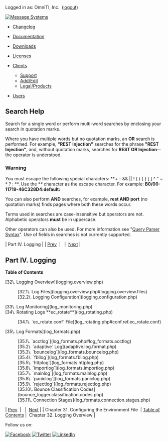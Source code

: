 Logged in as: OmniTI, Inc.  ([logout](https://support.messagesystems.com/logout.php))

[![Message Systems](https://support.messagesystems.com/images/ms-white205.png)](https://support.messagesystems.com/start.php) 

*   [Changelog](https://support.messagesystems.com/start.php?show=changelog)
*   [Documentation](https://support.messagesystems.com/docs/)
*   [Downloads](https://support.messagesystems.com/start.php)

*   [Licenses](https://support.messagesystems.com/license_summary.php)
*   <a href="">Clients</a>
    *   [Support](https://support.messagesystems.com/cs.php)
    *   [Add/Edit](https://support.messagesystems.com/edit_client.php)
    *   [Legal/Products](https://support.messagesystems.com/edit_products.php)
*   [Users](https://support.messagesystems.com/edit_customer.php)

## Search Help

Search for a single word or perform multi-word searches by enclosing your search in quotation marks.

Where you have multiple words but no quotation marks, an **OR** search is performed. For example, **"REST Injection"** searches for the phrase **"REST Injection"**, and, without quotation marks, searches for **REST OR Injection**--the operator is understood.

### Warning

You must escape the following special characters: **+ - && || ! ( ) { } [ ] ^ " ~ * ? : \**. Use the **\** character as the escape character. For example: **B0/00-11719-46C328D4\:default\:**

You can also perform **AND** searches, for example, **rest AND port** (no quotation marks) finds pages where both these words occur.

Terms used in searches are case-insensitive but operators are not. Alphabetic operators **must** be in uppercase.

Other operators can also be used. For more information see "[Query Parser Syntax](https://lucene.apache.org/core/old_versioned_docs/versions/3_0_0/queryparsersyntax.html)". Use of fields in searches is not currently supported.

| Part IV. Logging |
| [Prev](environment_file.php)  |   |  [Next](logging.overview.php) |

## Part IV. Logging

**Table of Contents**

<dl class="toc">

<dt>[32\. Logging Overview](logging.overview.php)</dt>

<dd>

<dl>

<dt>[32.1\. Log Files](logging.overview.php#logging.overview.files)</dt>

<dt>[32.2\. Logging Configuration](logging.configuration.php)</dt>

</dl>

</dd>

<dt>[33\. Log Monitoring](log_monitoring.php)</dt>

<dt>[34\. Rotating Logs **ec_rotate**](log_rotating.php)</dt>

<dd>

<dl>

<dt>[34.1\. `ec_rotate.conf` File](log_rotating.php#conf.ref.ec_rotate.conf)</dt>

</dl>

</dd>

<dt>[35\. Log Formats](log_formats.php)</dt>

<dd>

<dl>

<dt>[35.1\. `acctlog`](log_formats.php#log_formats.acctlog)</dt>

<dt>[35.2\. `adaptive` Log](adaptive.log.format.php)</dt>

<dt>[35.3\. `bouncelog`](log_formats.bouncelog.php)</dt>

<dt>[35.4\. `fbllog`](log_formats.fbllog.php)</dt>

<dt>[35.5\. `httplog`](log_formats.httplog.php)</dt>

<dt>[35.6\. `importlog`](log_formats.importlog.php)</dt>

<dt>[35.7\. `mainlog`](log_formats.mainlog.php)</dt>

<dt>[35.8\. `paniclog`](log_formats.paniclog.php)</dt>

<dt>[35.9\. `rejectlog`](log_formats.rejectlog.php)</dt>

<dt>[35.10\. Bounce Classification Codes](bounce_logger.classification.codes.php)</dt>

<dt>[35.11\. Connection Stages](log_formats.connection.stages.php)</dt>

</dl>

</dd>

</dl>

| [Prev](environment_file.php)  |   |  [Next](logging.overview.php) |
| Chapter 31. Configuring the Environment File  | [Table of Contents](index.php) |  Chapter 32. Logging Overview |

Follow us on:

[![Facebook](https://support.messagesystems.com/images/icon-facebook.png)](http://www.facebook.com/messagesystems) [![Twitter](https://support.messagesystems.com/images/icon-twitter.png)](http://twitter.com/#!/MessageSystems) [![LinkedIn](https://support.messagesystems.com/images/icon-linkedin.png)](http://www.linkedin.com/company/message-systems)
